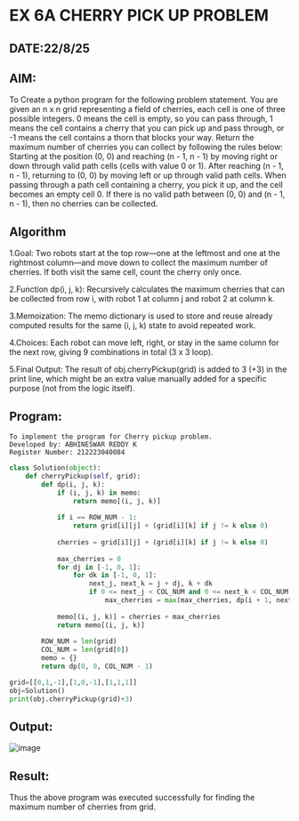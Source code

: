 # EX 6A CHERRY PICK UP PROBLEM
## DATE:22/8/25
## AIM:
To Create a python program for the following problem statement.
You are given an n x n grid representing a field of cherries, each cell is one of three possible integers.
0	means the cell is empty, so you can pass through,
1	means the cell contains a cherry that you can pick up and pass through, or
-1 means the cell contains a thorn that blocks your way.
Return the maximum number of cherries you can collect by following the rules below:
Starting at the position (0, 0) and reaching (n - 1, n - 1) by moving right or down through valid path cells (cells with value 0 or 1).
After reaching (n - 1, n - 1), returning to (0, 0) by moving left or up through valid path cells.
When passing through a path cell containing a cherry, you pick it up, and the cell becomes an empty cell 0. If there is no valid path between (0, 0) and (n - 1, n - 1), then no cherries can be collected.



## Algorithm
1.Goal: Two robots start at the top row—one at the leftmost and one at the rightmost column—and move down to collect the maximum number of cherries. If both visit the same cell, count the cherry only once.

2.Function dp(i, j, k): Recursively calculates the maximum cherries that can be collected from row i, with robot 1 at column j and robot 2 at column k.

3.Memoization: The memo dictionary is used to store and reuse already computed results for the same (i, j, k) state to avoid repeated work.

4.Choices: Each robot can move left, right, or stay in the same column for the next row, giving 9 combinations in total (3 x 3 loop).

5.Final Output: The result of obj.cherryPickup(grid) is added to 3 (+3) in the print line, which might be an extra value manually added for a specific purpose (not from the logic itself).

## Program:
```
To implement the program for Cherry pickup problem.
Developed by: ABHINESWAR REDDY K
Register Number: 212223040084
```
```python
class Solution(object):
    def cherryPickup(self, grid):
        def dp(i, j, k):
            if (i, j, k) in memo:
                return memo[(i, j, k)]
            
            if i == ROW_NUM - 1:
                return grid[i][j] + (grid[i][k] if j != k else 0)
            
            cherries = grid[i][j] + (grid[i][k] if j != k else 0)
            
            max_cherries = 0
            for dj in [-1, 0, 1]:
                for dk in [-1, 0, 1]:
                    next_j, next_k = j + dj, k + dk
                    if 0 <= next_j < COL_NUM and 0 <= next_k < COL_NUM:
                        max_cherries = max(max_cherries, dp(i + 1, next_j, next_k))
            
            memo[(i, j, k)] = cherries + max_cherries
            return memo[(i, j, k)]
        
        ROW_NUM = len(grid)
        COL_NUM = len(grid[0])
        memo = {}
        return dp(0, 0, COL_NUM - 1)

grid=[[0,1,-1],[1,0,-1],[1,1,1]] 
obj=Solution()
print(obj.cherryPickup(grid)+3)

```
## Output:

![image](https://github.com/user-attachments/assets/4fef6ac3-3f1e-4c4f-b360-9b549c8d6dd0)


## Result:
Thus the above program was executed successfully for finding the maximum number of cherries from grid.
